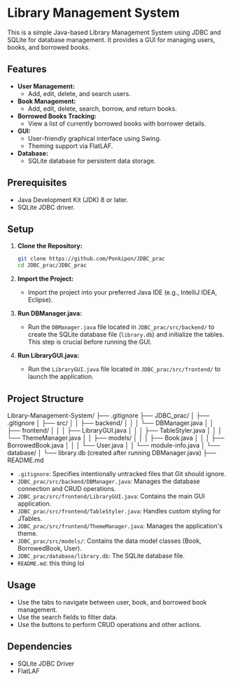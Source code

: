 # Library Management System

This is a simple Java-based Library Management System using JDBC and SQLite for database management. It provides a GUI for managing users, books, and borrowed books.

## Features

-   **User Management:**
    -   Add, edit, delete, and search users.
-   **Book Management:**
    -   Add, edit, delete, search, borrow, and return books.
-   **Borrowed Books Tracking:**
    -   View a list of currently borrowed books with borrower details.
-   **GUI:**
    -   User-friendly graphical interface using Swing.
    -   Theming support via FlatLAF.
-   **Database:**
    -   SQLite database for persistent data storage.

## Prerequisites

-   Java Development Kit (JDK) 8 or later.
-   SQLite JDBC driver.

## Setup

1.  **Clone the Repository:**

    ```bash
    git clone https://github.com/Ponkipon/JDBC_prac
    cd JDBC_prac/JDBC_prac
    ```

2.  **Import the Project:**

    -   Import the project into your preferred Java IDE (e.g., IntelliJ IDEA, Eclipse).

3.  **Run DBManager.java:**

    -   Run the `DBManager.java` file located in `JDBC_prac/src/backend/` to create the SQLite database file (`library.db`) and initialize the tables. This step is crucial before running the GUI.

4.  **Run LibraryGUI.java:**

    -   Run the `LibraryGUI.java` file located in `JDBC_prac/src/frontend/` to launch the application.

## Project Structure

Library-Management-System/
├── .gitignore
├── JDBC_prac/
│   ├── .gitignore
│   ├── src/
│   │   ├── backend/
│   │   │   └── DBManager.java
│   │   ├── frontend/
│   │   │   ├── LibraryGUI.java
│   │   │   ├── TableStyler.java
│   │   │   └── ThemeManager.java
│   │   ├── models/
│   │   │   ├── Book.java
│   │   │   ├── BorrowedBook.java
│   │   │   └── User.java
│   │   └── module-info.java
│   └── database/
│       └── library.db (created after running DBManager.java)
├── README.md


-   `.gitignore`: Specifies intentionally untracked files that Git should ignore.
-   `JDBC_prac/src/backend/DBManager.java`: Manages the database connection and CRUD operations.
-   `JDBC_prac/src/frontend/LibraryGUI.java`: Contains the main GUI application.
-   `JDBC_prac/src/frontend/TableStyler.java`: Handles custom styling for JTables.
-   `JDBC_prac/src/frontend/ThemeManager.java`: Manages the application's theme.
-   `JDBC_prac/src/models/`: Contains the data model classes (Book, BorrowedBook, User).
-   `JDBC_prac/database/library.db`: The SQLite database file.
-   `README.md`: this thing lol

## Usage

-   Use the tabs to navigate between user, book, and borrowed book management.
-   Use the search fields to filter data.
-   Use the buttons to perform CRUD operations and other actions.

## Dependencies

-   SQLite JDBC Driver
-   FlatLAF
